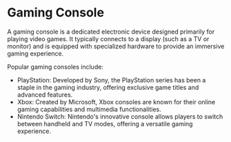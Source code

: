 # Gaming Console

A gaming console is a dedicated electronic device designed primarily for playing video games. It typically connects to a display (such as a TV or monitor) and is equipped with specialized hardware to provide an immersive gaming experience.

Popular gaming consoles include:

- PlayStation: Developed by Sony, the PlayStation series has been a staple in the gaming industry, offering exclusive game titles and advanced features.
- Xbox: Created by Microsoft, Xbox consoles are known for their online gaming capabilities and multimedia functionalities.
- Nintendo Switch: Nintendo's innovative console allows players to switch between handheld and TV modes, offering a versatile gaming experience.